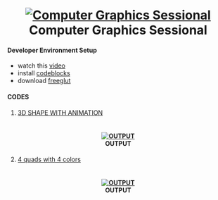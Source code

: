 <h1 align="center">
  <br>
  <a href=""><img src="https://i.imgur.com/OIOtA8G.png" alt="Computer Graphics Sessional"></a>
  <br>
Computer Graphics Sessional
  <br>
</h1>
 
#### Developer Environment Setup
- watch this [video](https://www.youtube.com/watch?v=NPcnymtP2SE)
- install [codeblocks](https://www.codeblocks.org/downloads/binaries/)
- download [freeglut](https://www.transmissionzero.co.uk/software/freeglut-devel/)

#### CODES 
1) [3D SHAPE WITH ANIMATION](https://github.com/novojitdas/Computer-Graphics-Sessional/tree/main/01%203D%20Shape%20with%20Animation) 

<h4 align="center">
  <br>
  <a href=""><img src="https://i.imgur.com/RA2DWNf.gif" alt="OUTPUT"></a>
  <br>
OUTPUT
  <br>
</h4>

2) [4 quads with 4 colors](https://github.com/novojitdas/Computer-Graphics-Sessional/blob/main/02%20Lab%20assignments/4quadsOn4area.cpp) 

<h4 align="center">
  <br>
  <a href=""><img src="https://i.imgur.com/bzubYEn.png" alt="OUTPUT"></a>
  <br>
OUTPUT
  <br>
</h4>

